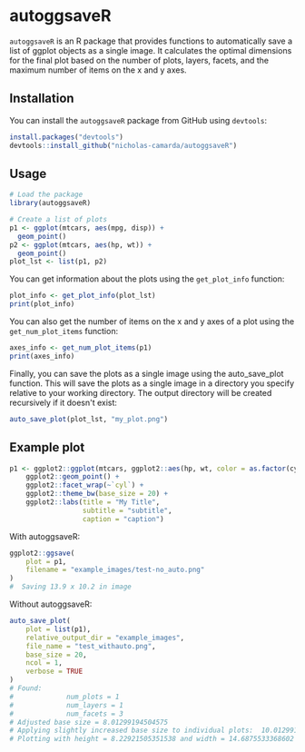 # autoggsaveR

`autoggsaveR` is an R package that provides functions to automatically save a list of ggplot objects as a single image. It calculates the optimal dimensions for the final plot based on the number of plots, layers, facets, and the maximum number of items on the x and y axes.

## Installation

You can install the `autoggsaveR` package from GitHub using `devtools`:

```r
install.packages("devtools")
devtools::install_github("nicholas-camarda/autoggsaveR")
```

## Usage

```r
# Load the package
library(autoggsaveR)

# Create a list of plots
p1 <- ggplot(mtcars, aes(mpg, disp)) +
  geom_point()
p2 <- ggplot(mtcars, aes(hp, wt)) +
  geom_point()
plot_lst <- list(p1, p2)
```

You can get information about the plots using the `get_plot_info` function:

```r
plot_info <- get_plot_info(plot_lst)
print(plot_info)
```

You can also get the number of items on the x and y axes of a plot using the `get_num_plot_items` function:

```r
axes_info <- get_num_plot_items(p1)
print(axes_info)
```

Finally, you can save the plots as a single image using the auto_save_plot function. This will save the plots as a single image in a directory you specify relative to your working directory. The output directory will be created recursively if it doesn't exist:

```r
auto_save_plot(plot_lst, "my_plot.png")
```

## Example plot

```r
p1 <- ggplot2::ggplot(mtcars, ggplot2::aes(hp, wt, color = as.factor(cyl))) +
    ggplot2::geom_point() +
    ggplot2::facet_wrap(~`cyl`) +
    ggplot2::theme_bw(base_size = 20) +
    ggplot2::labs(title = "My Title", 
                  subtitle = "subtitle", 
                  caption = "caption")
```

With autoggsaveR:

```r
ggplot2::ggsave(
    plot = p1,
    filename = "example_images/test-no_auto.png"
)
#  Saving 13.9 x 10.2 in image
```

Without autoggsaveR:

```r
auto_save_plot(
    plot = list(p1), 
    relative_output_dir = "example_images", 
    file_name = "test_withauto.png", 
    base_size = 20, 
    ncol = 1,
    verbose = TRUE
)
# Found:
#             num_plots = 1
#             num_layers = 1
#             num_facets = 3
# Adjusted base size = 8.01299194504575
# Applying slightly increased base size to individual plots:  10.0129919450457
# Plotting with height = 8.22921505351538 and width = 14.6875533368602 
```
